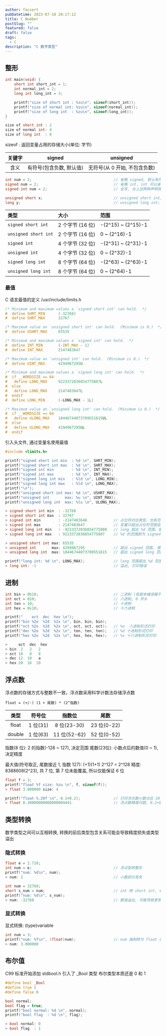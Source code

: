 ```yaml
---
author: facsert
pubDatetime: 2023-07-10 20:17:12
title: C Number
postSlug: ""
featured: false
draft: false
tags:
  - C
description: "C 数字类型"
---
```


<!--
 * @Author       : facsert
 * @Date         : 2023-05-25 20:17:12
 * @LastEditTime : 2023-07-28 11:46:29
 * @Description  : edit description
-->

## 整形

```c
int main(void) {
    short int short_int = 1;
    int normal_int = 2;
    long int long_int = 3;

    printf("size of short int : %zu\n", sizeof(short_int));
    printf("size of normal int: %zu\n", sizeof(normal_int));
    printf("size of long int  : %zu\n", sizeof(long_int));
}

size of short int : 2
size of normal int: 4
size of long int  : 8
```

sizeof : 返回变量占用的存储大小(单位: 字节)

| 关键字 |          signed          |           unsigned            |
| :----: | :----------------------: | :---------------------------: |
|  含义  | 有符号(包含负数, 默认值) | 无符号(从 0 开始, 不包含负数) |

```c
int num = 2;                                     // 省略 signed, 默认有符号
signed num = 2;                                  // 省略 int, int 可以省略
signed int num = 2;                              // 全写, 与上述两种声明效果一致

unsigned short x;                                // unsigned short int; 省略 int
long y;                                          // unsigned long int; 省略 signed 和 int
```

| 类型                 | 大小             | 范围               |
| :------------------- | :--------------- | :----------------- |
| `signed short int`   | 2 个字节 (16 位) | -(2^15) ~ (2^15)-1 |
| `unsigned short int` | 2 个字节 (16 位) | 0 ~ (2^16)-1       |
| `signed int`         | 4 个字节 (32 位) | -(2^31) ~ (2^31)-1 |
| `unsigned int`       | 4 个字节 (32 位) | 0 ~ (2^32)-1       |
| `signed long int`    | 8 个字节 (64 位) | -(2^63) ~ (2^63)-1 |
| `unsigned long int`  | 8 个字节 (64 位) | 0 ~ (2^64)-1       |

### 最值

C 语言最值的定义 /usr/include/limits.h

```c
/* Minimum and maximum values a `signed short int' can hold.  */
#  define SHRT_MIN      (-32768)
#  define SHRT_MAX      32767

/* Maximum value an `unsigned short int' can hold.  (Minimum is 0.)  */
#  define USHRT_MAX     65535

/* Minimum and maximum values a `signed int' can hold.  */
#  define INT_MIN       (-INT_MAX - 1)
#  define INT_MAX       2147483647

/* Maximum value an `unsigned int' can hold.  (Minimum is 0.)  */
#  define UINT_MAX      4294967295U

/* Minimum and maximum values a `signed long int' can hold.  */
#  if __WORDSIZE == 64
#   define LONG_MAX     9223372036854775807L
#  else
#   define LONG_MAX     2147483647L
#  endif
#  define LONG_MIN      (-LONG_MAX - 1L)

/* Maximum value an `unsigned long int' can hold.  (Minimum is 0.)  */
#  if __WORDSIZE == 64
#   define ULONG_MAX    18446744073709551615UL
#  else
#   define ULONG_MAX    4294967295UL
#  endif
```

引入头文件, 通过变量名使用最值

```c
#include <limits.h>

printf("signed short int min  : %d \n", SHRT_MIN);
printf("signed short int max  : %d \n", SHRT_MAX);
printf("signed int min        : %d \n", INT_MIN);
printf("signed int max        : %d \n", INT_MAX);
printf("signed long int min   : %ld \n", LONG_MIN);
printf("signed long int max   : %ld \n", LONG_MAX);
printf("\n");
printf("unsigned short int max: %d \n", USHRT_MAX);
printf("unsigned int       max: %u \n", UINT_MAX);
printf("unsigned long int  max: %lu \n", ULONG_MAX);

> signed short int min  : -32768
> signed short int max  : 32767
> signed int min        : -2147483648            // 占位符对应类型，也有范围
> signed int max        : 2147483647             // 变量只超出占位符范围会溢出，打印错误值
> signed long int min   : -9223372036854775808   // long 超出 %d 范围，需要使用 long 整形占位符 %ld
> signed long int max   : 9223372036854775807    // %d 的范围即为 signed int 的范围

> unsigned short int max: 65535
> unsigned int       max: 4294967295             // 超出 signed 范围, 使用 %u 无符号整型
> unsigned long int  max: 18446744073709551615   // 超出 signed long 范围, 使用 %lu 无符号长整型
```

```c
printf("long int: %d \n", LONG_MAX);             // long 范围超出 %d 范围
> long int: -1                                   // 溢出, 打印错误
```

## 进制

```c
int bin = 0b10;                                  // 二进制 (低版本编译器不支持)
int oct = 010;                                   // 八进制, 0 开头
int ten = 10;                                    // 十进制
int hex = 0x10;                                  // 十六进制

printf("    oct  dec  hex \n");
printf("bin %2o  %2d  %2x \n", bin, bin, bin);
printf("oct %2o  %2d  %2x \n", oct, oct, oct);   // %o  八进制形式打印
printf("dec %2o  %2d  %2x \n", ten, ten, ten);   // %d 十进制形式打印
printf("hex %2o  %2d  %2x \n", hex, hex, hex);   // %x 十六进制形式打印

>     oct  dec  hex
> bin  2   2   2
> oct 10   8   8
> dec 12  10   a
> hex 20  16  10
```

## 浮点数

浮点数的存储方式与整数不一致，浮点数采用科学计数法存储浮点数

`float = (+/-) (1 + 尾数) * (2^指数)`

|  类型  |  符号位  |    指数位    |    尾数     |
| :----: | :------: | :----------: | :---------: |
| float  | 1 位(31) | 8 位(23-30)  | 23 位(0-22) |
| double | 1 位(63) | 11 位(52-62) | 52 位(0-52) |

指数(8 位): 2 的指数(-128 ~ 127), 决定范围
尾数(23位): 小数点后的数值(0 ~ 1), 决定精度

最大值(符号取正, 尾数接近 1, 指数 127): (+1)(1+1) 2^127 = 2^128
精度: 8388608(2^23), 共 7 位, 第 7 位未能覆盖, 所以仅能保证 6 位

```c
float f = 3;
printf("float %f size: %zu \n", f, sizeof(f));
> float 3.000000 size: 4

printf("float %.20f \n", 0.1+0.2);               // 打印浮点数小数点后 20 位
> float 0.30000000000000004441                   // 浮点数精度问题, 0.1+0.2 != 0.3
```

## 类型转换

数字类型之间可以互相转换, 转换的前后类型包含关系可能会导致精度损失或类型溢出

### 隐式转换

```c
float e = 2.718;
int num = e;                                     // 浮点型转整形
printf("num: %d\n", num);
> num: 2                                         // 小数部分丢失

int num = 32768;
short s_num = num;                               // int 转 short int, signed short int (-32768, 32767)
printf("num: %d\n", s_num);
> num: -32768                                    // 数值溢出, 可能导致意想不到的问题
```

### 显式转换

显式转换: (type)variable

```c
int num = 3;
printf("num: %f\n", (float)num);                 // num 强制转为 float 类型
> num: 3.000000
```

## 布尔值

C99 标准开始添加 stdbool.h 引入了 \_Bool 类型
布尔类型本质还是 0 和 1

```c
#define bool _Bool
#define true 1
#define false 0
```

```c
bool normal;
bool flag = true;
printf("bool normal: %d \n", normal);
printf("bool flag  : %d \n", flag);

> bool normal: 0
> bool flag  : 1
```
